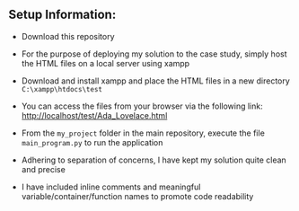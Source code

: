 ## Setup Information:

- Download this repository

- For the purpose of deploying my solution to the case study, simply host the HTML files on a local server using xampp  

- Download and install xampp and place the HTML files in a new directory `C:\xampp\htdocs\test` 

- You can access the files from your browser via the following link: [http://localhost/test/Ada_Lovelace.html](http://localhost/test/Ada_Lovelace.html)

- From the `my_project` folder in the main repository, execute the file `main_program.py` to run the application

- Adhering to separation of concerns, I have kept my solution quite clean and precise

- I have included inline comments and meaningful variable/container/function names to promote code readability